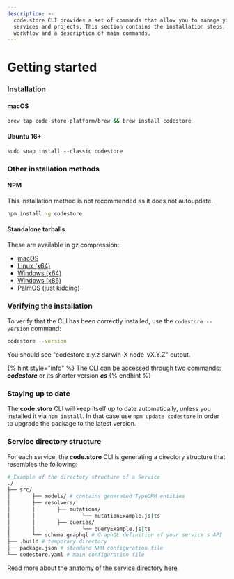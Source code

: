 ```yaml
---
description: >-
  code.store CLI provides a set of commands that allow you to manage your
  services and projects. This section contains the installation steps, a typical
  workflow and a description of main commands.
---
```


# Getting started

### Installation

#### macOS

```bash
brew tap code-store-platform/brew && brew install codestore
```

#### Ubuntu 16+

```text
sudo snap install --classic codestore
```

### Other installation methods

#### NPM

This installation method is not recommended as it does not autoupdate.

```bash
npm install -g codestore
```

#### Standalone tarballs

These are available in gz compression:

* [macOS](https://s3.code.store/codestore-darwin-x64.tar.gz)
* [Linux \(x64\)](https://code.store/codestore-linux-x64.tar.gz)
* [Windows \(x64\)](https://code.store/codestore-win32-x64.tar.gz)
* [Windows \(x86\)](https://code.store/codestore-win32-x86.tar.gz)
* PalmOS \(just kidding\)

### Verifying the installation

To verify that the CLI has been correctly installed, use the `codestore --version` command:

```bash
codestore --version
```

You should see "codestore x.y.z darwin-X node-vX.Y.Z" output.

{% hint style="info" %}
The CLI can be accessed through two commands: _**codestore**_ or its shorter version _**cs**_
{% endhint %}

### Staying up to date

The **code.store** CLI will keep itself up to date automatically, unless you installed it via `npm install`. In that case use `npm update codestore` in order to upgrade the package to the latest version.

### Service directory structure

For each service, the **code.store** CLI is generating a directory structure that resembles the following:

```bash
# Example of the directory structure of a Service
./
├── src/
│		├── models/ # contains generated TypeORM entities
│		├── resolvers/
│		│		├── mutations/
│		│				└── mutationExample.js|ts
│		│		├── queries/
│		│				└── queryExample.js|ts
│		└── schema.graphql # GraphQL definition of your service's API
├── .build # temporary directory
├── package.json # standard NPM configuration file
└── codestore.yaml # main configuration file
```

Read more about the [anatomy of the service directory here](../getting-started/quick-start/quick-start-with-cli.md#the-anatomy-of-a-service).

